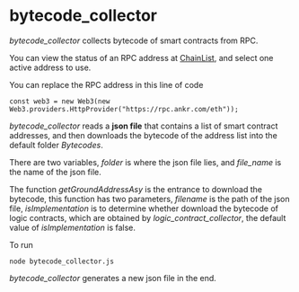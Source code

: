 # bytecode_collector

*bytecode_collector* collects bytecode of smart contracts from RPC.

You can view the status of an RPC address at [ChainList](https://chainlist.org/chain/1), and select one active address to use.

You can replace the RPC address in this line of code
```
const web3 = new Web3(new Web3.providers.HttpProvider("https://rpc.ankr.com/eth"));
```

*bytecode_collector* reads a **json file** that contains a list of smart contract addresses, and then downloads the bytecode of the address list into the default folder *Bytecodes*.

There are two variables, *folder* is where the json file lies, and *file_name* is the name of the json file.

The function *getGroundAddressAsy* is the entrance to download the bytecode, this function has two parameters, *filename* is the path of the json file, *isImplementation* is to determine whether download the bytecode of logic contracts, which are obtained by *logic_contract_collector*, the default value of *isImplementation* is false.

To run
```
node bytecode_collector.js
```

*bytecode_collector* generates a new json file in the end.
